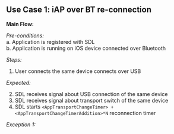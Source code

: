 ## Use Case 1: iAP over BT re-connection

**Main Flow:**  

_Pre-conditions:_  
a. Application is registered with SDL  
b. Application is running on iOS device connected over Bluetooth  

_Steps:_    
1. User connects the same device connects over USB  

_Expected:_  

2. SDL receives signal about USB connection of the same device 
3. SDL receives signal about transport switch of the same device  
4. SDL starts `<AppTransportChangeTimer> + <AppTransportChangeTimerAddition>*N` reconnection timer  

_Exception 1:_
